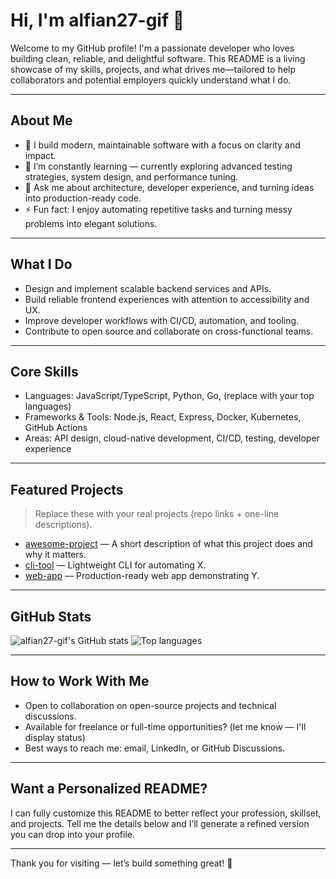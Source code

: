 # Hi, I'm alfian27-gif 👋

Welcome to my GitHub profile! I'm a passionate developer who loves building clean, reliable, and delightful software. This README is a living showcase of my skills, projects, and what drives me—tailored to help collaborators and potential employers quickly understand what I do.

---

## About Me
- 🔭 I build modern, maintainable software with a focus on clarity and impact.
- 🌱 I’m constantly learning — currently exploring advanced testing strategies, system design, and performance tuning.
- 💬 Ask me about architecture, developer experience, and turning ideas into production-ready code.
- ⚡ Fun fact: I enjoy automating repetitive tasks and turning messy problems into elegant solutions.

---

## What I Do
- Design and implement scalable backend services and APIs.
- Build reliable frontend experiences with attention to accessibility and UX.
- Improve developer workflows with CI/CD, automation, and tooling.
- Contribute to open source and collaborate on cross-functional teams.

---

## Core Skills
- Languages: JavaScript/TypeScript, Python, Go, (replace with your top languages)
- Frameworks & Tools: Node.js, React, Express, Docker, Kubernetes, GitHub Actions
- Areas: API design, cloud-native development, CI/CD, testing, developer experience

---

## Featured Projects
> Replace these with your real projects (repo links + one-line descriptions).

- [awesome-project](https://github.com/alfian27-gif/awesome-project) — A short description of what this project does and why it matters.
- [cli-tool](https://github.com/alfian27-gif/cli-tool) — Lightweight CLI for automating X.
- [web-app](https://github.com/alfian27-gif/web-app) — Production-ready web app demonstrating Y.

---

## GitHub Stats
<!-- These images are examples — you can keep them or replace with other widgets -->
![alfian27-gif's GitHub stats](https://github-readme-stats.vercel.app/api?username=alfian27-gif&show_icons=true&theme=radical)
![Top languages](https://github-readme-stats.vercel.app/api/top-langs/?username=alfian27-gif&layout=compact&theme=radical)

---

## How to Work With Me
- Open to collaboration on open-source projects and technical discussions.
- Available for freelance or full-time opportunities? (let me know — I'll display status)
- Best ways to reach me: email, LinkedIn, or GitHub Discussions.

---

## Want a Personalized README?
I can fully customize this README to better reflect your profession, skillset, and projects. Tell me the details below and I’ll generate a refined version you can drop into your profile.

---

Thank you for visiting — let’s build something great! 🚀